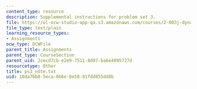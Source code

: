 ```yaml
---
content_type: resource
description: Supplemental instructions for problem set 3.
file: https://ol-ocw-studio-app-qa.s3.amazonaws.com/courses/2-003j-dynamics-and-control-i-fall-2007/10da76b85eca866e8e5881fdd855dd8b_ps3_note.txt
file_type: text/plain
learning_resource_types:
- Assignments
ocw_type: OCWFile
parent_title: Assignments
parent_type: CourseSection
parent_uid: 2cecd7cb-e2e9-7511-8d97-ba6e4895727d
resourcetype: Other
title: ps3_note.txt
uid: 10da76b8-5eca-866e-8e58-81fdd855dd8b
---
```


